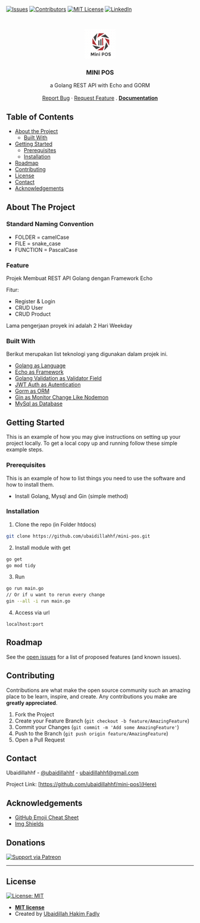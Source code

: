 <!--
*** Thanks for checking out this README Template. If you have a suggestion that would
*** make this better, please fork the repo and create a pull request or simply open
*** an issue with the tag "enhancement".
*** Thanks again! Now go create something AMAZING! :D
-->


<!-- PROJECT SHIELDS -->
<!--
*** I'm using markdown "reference style" links for readability.
*** Reference links are enclosed in brackets [ ] instead of parentheses ( ).
*** See the bottom of this document for the declaration of the reference variables
*** for contributors-url, forks-url, etc. This is an optional, concise syntax you may use.
*** https://www.markdownguide.org/basic-syntax/#reference-style-links
-->
[![Issues][issues-shield]](https://img.shields.io/github/issues/ubaidillahhf/mini-pos)
[![Contributors](https://img.shields.io/badge/contributors-1-green)](https://github.com/ubaidillahhf/mini-pos/graphs/contributors)
[![MIT License][license-shield]](https://github.com/ubaidillahhf/mini-pos/blob/master/license.txt)
[![LinkedIn][linkedin-shield]](https://linkedin.com/in/ubaidillahhf)



<!-- PROJECT LOGO -->
<br />
<p align="center">
  <a href="https://github.com/ubaidillahhf/mini-pos">
    <img src="https://github.com/ubaidillahhf/mini-pos/blob/dev/logo.png" alt="Logo" height="80">
  </a>

  <h3 align="center">MINI POS</h3>

  <p align="center">
    a Golang REST API with Echo and GORM
    <br />
    <br />
    <a href="https://github.com/ubaidillahhf/mini-pos/issues">Report Bug</a>
    ·
    <a href="https://github.com/ubaidillahhf/mini-pos/issues">Request Feature</a>
    .
    <a href="https://documenter.getpostman.com/view/4839509/Tzz5vKQC"><b>Documentation</b></a>
  </p>
</p>



<!-- TABLE OF CONTENTS -->
## Table of Contents

* [About the Project](#about-the-project)
  * [Built With](#built-with)
* [Getting Started](#getting-started)
  * [Prerequisites](#prerequisites)
  * [Installation](#installation)
* [Roadmap](#roadmap)
* [Contributing](#contributing)
* [License](#license)
* [Contact](#contact)
* [Acknowledgements](#acknowledgements)



<!-- ABOUT THE PROJECT -->
## About The Project

### Standard Naming Convention
* FOLDER = camelCase
* FILE = snake_case
* FUNCTION = PascalCase

### Feature

Projek Membuat REST API Golang dengan Framework Echo

Fitur:
* Register & Login
* CRUD User
* CRUD Product

Lama pengerjaan proyek ini adalah 2 Hari Weekday

### Built With
Berikut merupakan list teknologi yang digunakan dalam projek ini.
* [Golang as Language](https://golang.org/)
* [Echo as Framework](https://echo.labstack.com/)
* [Golang Validation as Validator Field](https://github.com/go-playground/validator)
* [JWT Auth as Autentication](https://github.com/dgrijalva/jwt-go)
* [Gorm as ORM](https://gorm.io/index.html)
* [Gin as Monitor Change Like Nodemon](https://github.com/codegangsta/gin)
* [MySql as Database](https://www.mysql.com/)



<!-- GETTING STARTED -->
## Getting Started

This is an example of how you may give instructions on setting up your project locally.
To get a local copy up and running follow these simple example steps.

### Prerequisites

This is an example of how to list things you need to use the software and how to install them.
* Install Golang, Mysql and Gin (simple method)

### Installation

1. Clone the repo (in Folder htdocs)
```sh
git clone https://github.com/ubaidillahhf/mini-pos.git
```
2. Install module with get
```sh
go get
go mod tidy
```
3. Run
```sh
go run main.go
// Or if u want to rerun every change
gin --all -i run main.go
```
4. Access via url
```JS
localhost:port
```


<!-- ROADMAP -->
## Roadmap

See the [open issues](https://github.com/ubaidillahhf/mini-pos/issues) for a list of proposed features (and known issues).



<!-- CONTRIBUTING -->
## Contributing

Contributions are what make the open source community such an amazing place to be learn, inspire, and create. Any contributions you make are **greatly appreciated**.

1. Fork the Project
2. Create your Feature Branch (`git checkout -b feature/AmazingFeature`)
3. Commit your Changes (`git commit -m 'Add some AmazingFeature'`)
4. Push to the Branch (`git push origin feature/AmazingFeature`)
5. Open a Pull Request


<!-- CONTACT -->
## Contact

Ubaidillahhf - [@ubaidillahhf](https://twitter.com/ubaidillahhf) - ubaidillahhf@gmail.com

Project Link: [https://github.com/ubaidillahhf/mini-pos](Here)



<!-- ACKNOWLEDGEMENTS -->
## Acknowledgements
* [GitHub Emoji Cheat Sheet](https://www.webpagefx.com/tools/emoji-cheat-sheet)
* [Img Shields](https://shields.io)


## Donations

[![Support via Patreon](https://user-images.githubusercontent.com/17443546/74077566-45ae1900-4a53-11ea-8451-bdad3168342f.png)](https://www.patreon.com/ubaidillahhf)

---

## License

[![License: MIT](https://img.shields.io/badge/License-MIT-blue)](https://opensource.org/licenses/MIT)

- **[MIT license](https://opensource.org/licenses/MIT)**
- Created by <a href="http://ubed.dev" target="_blank">Ubaidillah Hakim Fadly</a> 

<!-- MARKDOWN LINKS & IMAGES -->
<!-- https://www.markdownguide.org/basic-syntax/#reference-style-links -->
[contributors-shield]: https://img.shields.io/github/contributors/othneildrew/Best-README-Template.svg?style=flat-square
[contributors-url]: https://github.com/othneildrew/Best-README-Template/graphs/contributors
[forks-shield]: https://img.shields.io/github/forks/othneildrew/Best-README-Template.svg?style=flat-square
[forks-url]: https://github.com/othneildrew/Best-README-Template/network/members
[stars-shield]: https://img.shields.io/github/stars/othneildrew/Best-README-Template.svg?style=flat-square
[stars-url]: https://github.com/othneildrew/Best-README-Template/stargazers
[issues-shield]: https://img.shields.io/github/issues/ubaidillahhf/mini-pos
[issues-url]: https://github.com/othneildrew/Best-README-Template/issues
[license-shield]: https://img.shields.io/badge/License-MIT-blue
[license-url]: https://github.com/othneildrew/Best-README-Template/blob/master/LICENSE.txt
[linkedin-shield]: https://img.shields.io/badge/-LinkedIn-black.svg?style=flat-square&logo=linkedin&colorB=555
[linkedin-url]: https://linkedin.com/in/othneildrew
[product-screenshot]: images/screenshot.png

